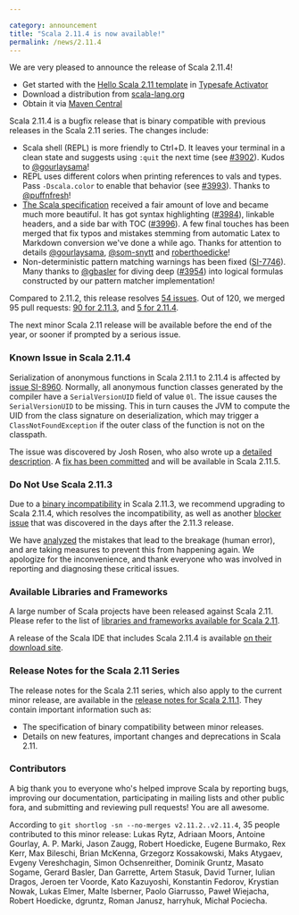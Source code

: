 ```yaml
---

category: announcement
title: "Scala 2.11.4 is now available!"
permalink: /news/2.11.4
---
```

We are very pleased to announce the release of Scala 2.11.4!

* Get started with the [Hello Scala 2.11 template](https://typesafe.com/activator/template/hello-scala-2_11) in [Typesafe Activator](https://typesafe.com/platform/getstarted)
* Download a distribution from [scala-lang.org](http://scala-lang.org/download/2.11.4.html)
* Obtain it via [Maven Central](http://search.maven.org/#search%7Cga%7C1%7Cg%3A%22org.scala-lang%22%20AND%20v%3A%222.11.4%22)

Scala 2.11.4 is a bugfix release that is binary compatible with previous releases in the Scala 2.11 series.
The changes include:

* Scala shell (REPL) is more friendly to Ctrl+D. It leaves your terminal in a clean state and suggests using `:quit` the next
time (see [#3902](https://github.com/scala/scala/pull/3902)). Kudos to [@gourlaysama](https://github.com/gourlaysama)!
* REPL uses different colors when printing references to vals and types. Pass `-Dscala.color` to enable that behavior (see [#3993](https://github.com/scala/scala/pull/3993)). Thanks to [@puffnfresh](https://github.com/puffnfresh)!
* [The Scala specification](http://www.scala-lang.org/files/archive/spec/2.11/) received a fair amount of love and became much more beautiful. It has got syntax highlighting ([#3984](https://github.com/scala/scala/pull/3984)), linkable headers, and a side bar with TOC ([#3996](https://github.com/scala/scala/pull/3996)). A few final touches has been merged that fix typos and mistakes stemming from automatic Latex to Markdown conversion we've done a while ago. Thanks for attention to details [@gourlaysama](https://github.com/gourlaysama), [@som-snytt](https://github.com/som-snytt) and [roberthoedicke](https://github.com/roberthoedicke)!
* Non-deterministic pattern matching warnings has been fixed ([SI-7746](https://issues.scala-lang.org/browse/SI-7746)). Many thanks to [@gbasler](https://github.com/gbasler) for diving deep ([#3954](https://github.com/scala/scala/pull/3954)) into logical formulas constructed by our pattern matcher implementation!

Compared to 2.11.2, this release resolves [54 issues](https://issues.scala-lang.org/issues/?jql=project%20%3D%20SI%20AND%20resolution%20%3D%20Fixed%20AND%20fixVersion%20in%20%28%22Scala%202.11.3%22%2C%20%22Scala%202.11.4%22%29%20ORDER%20BY%20component%20ASC%2C%20priority%20DESC). Out of 120, we merged 95 pull requests: [90 for 2.11.3](https://github.com/scala/scala/pulls?q=is%3Apr+is%3Amerged+milestone%3A2.11.3), and [5 for 2.11.4](https://github.com/scala/scala/pulls?q=is%3Apr+is%3Amerged+milestone%3A2.11.4).

The next minor Scala 2.11 release will be available before the end of the year, or sooner if prompted by a serious issue.

### Known Issue in Scala 2.11.4

Serialization of anonymous functions in Scala 2.11.1 to 2.11.4 is affected by [issue SI-8960](https://issues.scala-lang.org/browse/SI-8960).
Normally, all anonymous function classes generated by the compiler have a `SerialVersionUID` field of value `0l`.
The issue causes the `SerialVersionUID` to be missing.
This in turn causes the JVM to compute the UID from the class signature on deserialization, which may trigger a `ClassNotFoundException` if the outer class of the function is not on the classpath.

The issue was discovered by Josh Rosen, who also wrote up a [detailed description](https://gist.github.com/JoshRosen/3d8d5d5cc35bc245185c).
A [fix has been committed](https://github.com/scala/scala/pull/4093) and will be available in Scala 2.11.5.

### Do Not Use Scala 2.11.3
Due to a [binary incompatibility](https://issues.scala-lang.org/browse/SI-8899) in Scala 2.11.3, we recommend upgrading to Scala 2.11.4, which resolves the incompatibility, as well as another [blocker issue](https://issues.scala-lang.org/browse/SI-8900) that was discovered in the days after the 2.11.3 release.

We have [analyzed](https://groups.google.com/d/msg/scala-internals/SSD9BNJaFbU/rACBkHrs2JEJ) the mistakes that lead to the breakage (human error), and are taking measures to prevent this from happening again. We apologize for the inconvenience, and thank everyone who was involved in reporting and diagnosing these critical issues.

### Available Libraries and Frameworks

A large number of Scala projects have been released against Scala 2.11. Please refer to the list of [libraries and frameworks available for Scala 2.11](https://github.com/scala/make-release-notes/blob/2.11.x/projects-2.11.md).

A release of the Scala IDE that includes Scala 2.11.4 is available [on their download site](http://scala-ide.org/download/milestone.html).

### Release Notes for the Scala 2.11 Series

The release notes for the Scala 2.11 series, which also apply to the current minor release, are available in the [release notes for Scala 2.11.1](http://scala-lang.org/news/2.11.1). They contain important information such as:

* The specification of binary compatibility between minor releases.
* Details on new features, important changes and deprecations in Scala 2.11.

### Contributors

A big thank you to everyone who's helped improve Scala by reporting bugs, improving our documentation, participating in mailing lists and other public fora, and submitting and reviewing pull requests! You are all awesome.

According to `git shortlog -sn --no-merges v2.11.2..v2.11.4`, 35 people contributed to this minor release:
Lukas Rytz, Adriaan Moors, Antoine Gourlay, A. P. Marki, Jason Zaugg, Robert Hoedicke, Eugene Burmako, Rex Kerr, Max Bileschi, Brian McKenna, Grzegorz Kossakowski, Maks Atygaev, Evgeny Vereshchagin, Simon Ochsenreither, Dominik Gruntz, Masato Sogame, Gerard Basler, Dan Garrette, Artem Stasuk, David Turner, Iulian Dragos, Jeroen ter Voorde, Kato Kazuyoshi, Konstantin Fedorov, Krystian Nowak, Lukas Elmer, Malte Isberner, Paolo Giarrusso, Paweł Wiejacha, Robert Hoedicke, dgruntz, Roman Janusz, harryhuk, Michał Pociecha.
